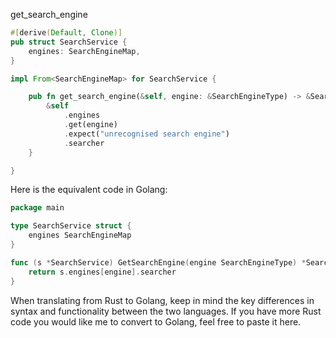 get_search_engine

```rust
#[derive(Default, Clone)]
pub struct SearchService {
    engines: SearchEngineMap,
}

impl From<SearchEngineMap> for SearchService {

    pub fn get_search_engine(&self, engine: &SearchEngineType) -> &Searcher {
        &self
            .engines
            .get(engine)
            .expect("unrecognised search engine")
            .searcher
    }

}
```


Here is the equivalent code in Golang:

```go
package main

type SearchService struct {
    engines SearchEngineMap
}

func (s *SearchService) GetSearchEngine(engine SearchEngineType) *Searcher {
    return s.engines[engine].searcher
}
```

When translating from Rust to Golang, keep in mind the key differences in syntax and functionality between the two languages. If you have more Rust code you would like me to convert to Golang, feel free to paste it here.